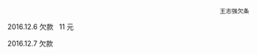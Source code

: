                                                                 王志强欠条
                                                                
2016.12.6  欠款   11 元

2016.12.7  欠款


